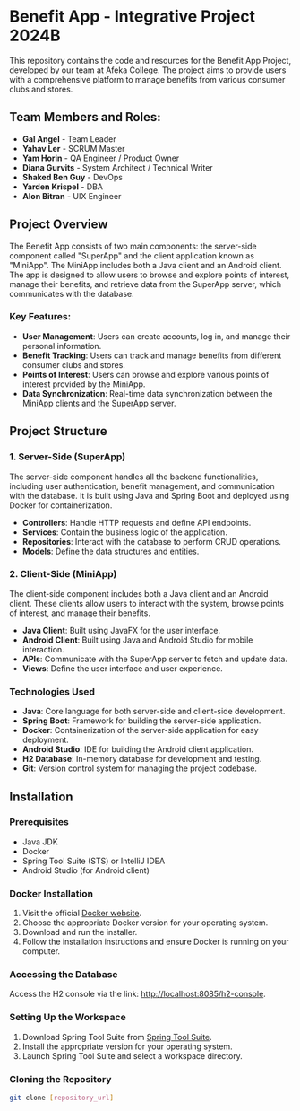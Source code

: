 # Benefit App - Integrative Project 2024B

This repository contains the code and resources for the Benefit App Project, developed by our team at Afeka College.
The project aims to provide users with a comprehensive platform to manage benefits from various consumer clubs and stores.

## Team Members and Roles:
- **Gal Angel** - Team Leader
- **Yahav Ler** - SCRUM Master
- **Yam Horin** - QA Engineer / Product Owner
- **Diana Gurvits** - System Architect / Technical Writer
- **Shaked Ben Guy** - DevOps
- **Yarden Krispel** - DBA
- **Alon Bitran** - UIX Engineer

## Project Overview
The Benefit App consists of two main components: the server-side component called "SuperApp" and the client application known as "MiniApp". The MiniApp includes both a Java client and an Android client. The app is designed to allow users to browse and explore points of interest, manage their benefits, and retrieve data from the SuperApp server, which communicates with the database.

### Key Features:
- **User Management**: Users can create accounts, log in, and manage their personal information.
- **Benefit Tracking**: Users can track and manage benefits from different consumer clubs and stores.
- **Points of Interest**: Users can browse and explore various points of interest provided by the MiniApp.
- **Data Synchronization**: Real-time data synchronization between the MiniApp clients and the SuperApp server.

## Project Structure

### 1. Server-Side (SuperApp)
The server-side component handles all the backend functionalities, including user authentication, benefit management, and communication with the database. It is built using Java and Spring Boot and deployed using Docker for containerization.

- **Controllers**: Handle HTTP requests and define API endpoints.
- **Services**: Contain the business logic of the application.
- **Repositories**: Interact with the database to perform CRUD operations.
- **Models**: Define the data structures and entities.

### 2. Client-Side (MiniApp)
The client-side component includes both a Java client and an Android client. These clients allow users to interact with the system, browse points of interest, and manage their benefits.

- **Java Client**: Built using JavaFX for the user interface.
- **Android Client**: Built using Java and Android Studio for mobile interaction.
- **APIs**: Communicate with the SuperApp server to fetch and update data.
- **Views**: Define the user interface and user experience.

### Technologies Used
- **Java**: Core language for both server-side and client-side development.
- **Spring Boot**: Framework for building the server-side application.
- **Docker**: Containerization of the server-side application for easy deployment.
- **Android Studio**: IDE for building the Android client application.
- **H2 Database**: In-memory database for development and testing.
- **Git**: Version control system for managing the project codebase.

## Installation

### Prerequisites
- Java JDK
- Docker
- Spring Tool Suite (STS) or IntelliJ IDEA
- Android Studio (for Android client)

### Docker Installation
1. Visit the official [Docker website](https://www.docker.com/).
2. Choose the appropriate Docker version for your operating system.
3. Download and run the installer.
4. Follow the installation instructions and ensure Docker is running on your computer.

### Accessing the Database
Access the H2 console via the link: [http://localhost:8085/h2-console](http://localhost:8085/h2-console).

### Setting Up the Workspace
1. Download Spring Tool Suite from [Spring Tool Suite](https://spring.io/tools/).
2. Install the appropriate version for your operating system.
3. Launch Spring Tool Suite and select a workspace directory.

### Cloning the Repository
```sh
git clone [repository_url]
